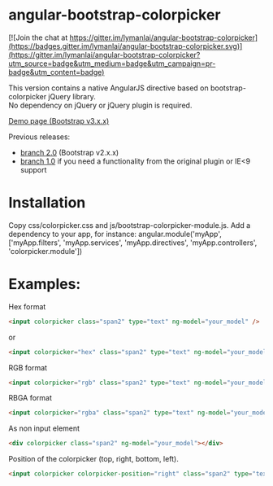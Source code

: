 angular-bootstrap-colorpicker
=============================

[![Join the chat at https://gitter.im/lymanlai/angular-bootstrap-colorpicker](https://badges.gitter.im/lymanlai/angular-bootstrap-colorpicker.svg)](https://gitter.im/lymanlai/angular-bootstrap-colorpicker?utm_source=badge&utm_medium=badge&utm_campaign=pr-badge&utm_content=badge)

This version contains a native AngularJS directive based on bootstrap-colorpicker jQuery library.<br />
No dependency on jQuery or jQuery plugin is required.<br />

<a href="http://web.hostdmk.net/github/colorpicker_v3/" target="_blank">Demo page (Bootstrap v3.x.x)</a>

Previous releases:
  - <a href="https://github.com/buberdds/angular-bootstrap-colorpicker/tree/2.0">branch 2.0</a> (Bootstrap v2.x.x)
  - <a href="https://github.com/buberdds/angular-bootstrap-colorpicker/tree/1.0.0">branch 1.0</a> if you need a functionality from the original plugin or IE&lt;9 support

Installation
===============================
Copy css/colorpicker.css and js/bootstrap-colorpicker-module.js.
Add a dependency to your app, for instance:
angular.module('myApp', ['myApp.filters', 'myApp.services', 'myApp.directives', 'myApp.controllers', 'colorpicker.module'])

Examples:
===============================

Hex format
```html
<input colorpicker class="span2" type="text" ng-model="your_model" />
```
or
```html
<input colorpicker="hex" class="span2" type="text" ng-model="your_model" />
```

RGB format
```html
<input colorpicker="rgb" class="span2" type="text" ng-model="your_model" />
```

RBGA format
```html
<input colorpicker="rgba" class="span2" type="text" ng-model="your_model" />
```

As non input element
```html
<div colorpicker class="span2" ng-model="your_model"></div>
```

Position of the colorpicker (top, right, bottom, left).
```html
<input colorpicker colorpicker-position="right" class="span2" type="text" ng-model="your_model" />
```